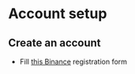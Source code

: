 # Account setup

## Create an account

- Fill [this Binance](https://accounts.binance.com/en/register?ref=135007948) registration form
